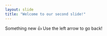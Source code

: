 ```yaml
---
layout: slide
title: "Welcome to our second slide!"
---
```

Something new 👍
Use the left arrow to go back!
